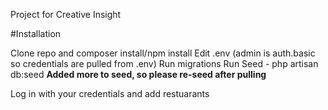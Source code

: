 Project for Creative Insight

#Installation

Clone repo and composer install/npm install
Edit .env (admin is auth.basic so credentials are pulled from .env)
Run migrations
Run Seed - php artisan db:seed
**Added more to seed, so please re-seed after pulling**

Log in with your credentials and add restuarants
